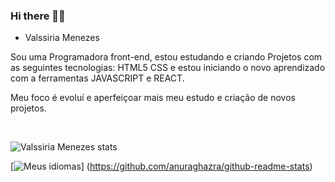 ### Hi there 🧑‍💻
- Valssiria Menezes 

Sou uma Programadora front-end, estou estudando e criando Projetos com as seguintes tecnologias:
HTML5 CSS e estou iniciando o novo aprendizado com a ferramentas JAVASCRIPT e REACT.

Meu foco é evoluí e aperfeiçoar mais meu estudo e criação de novos projetos.



<img scr="
https://img.shields.io/badge/HTML-239120?style=for-the-badge&logo=html5&logoColor=white">
<img scr="
https://img.shields.io/badge/CSS3-1572B6?style=for-the-badge&logo=css3&logoColor=white">
<img scr="
https://img.shields.io/badge/JavaScript-F7DF1E?style=for-the-badge&logo=javascript&logoColor=black "   >

![Valssiria Menezes stats](https://github-readme-stats.vercel.app/api?username=Valssiria&show_icons=true&theme=transparent)

[![Meus idiomas](https://github-readme-stats.vercel.app/api/top-langs/?username=anuraghazra&exclude_repo=github-readme-stats,anuraghazra.github.io)] (https://github.com/anuraghazra/github-readme-stats)












